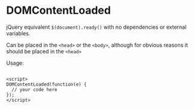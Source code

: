 # DOMContentLoaded
jQuery equivalent `$(document).ready()` with no dependencies or external variables.

Can be placed in the `<head>` or the `<body>`, although for obvious reasons it should be placed in the `<head>`

Usage:

```

<script>
DOMContentLoaded(function(e) {
  // your code here
});
</script>


```
